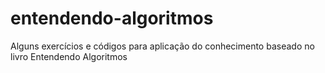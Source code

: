 # entendendo-algoritmos
Alguns exercícios e códigos para aplicação do conhecimento baseado no livro Entendendo Algoritmos
